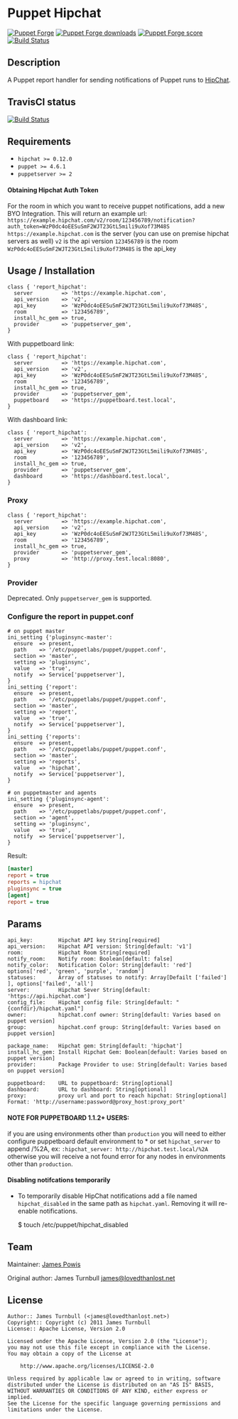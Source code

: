 # Puppet Hipchat

[![Puppet Forge](http://img.shields.io/puppetforge/v/puppet/report_hipchat.svg)](https://forge.puppetlabs.com/puppet/report_hipchat)
[![Puppet Forge downloads](https://img.shields.io/puppetforge/dt/puppet/report_hipchat.svg)](https://forge.puppetlabs.com/puppet/report_hipchat)
[![Puppet Forge score](https://img.shields.io/puppetforge/f/puppet/report_hipchat.svg)](https://forge.puppetlabs.com/puppet/report_hipchat)
[![Build Status](https://travis-ci.org/voxpupuli/puppet-report_hipchat.svg?branch=master)](https://travis-ci.org/voxpupuli/puppet-report_hipchat)


## Description

A Puppet report handler for sending notifications of Puppet runs to [HipChat](http://www.hipchat.com).

## TravisCI status

[![Build Status](https://travis-ci.org/voxpupuli/puppet-report_hipchat.svg?branch=master)](https://travis-ci.org/voxpupuli/puppet-report_hipchat)

## Requirements

* `hipchat >= 0.12.0`
* `puppet >= 4.6.1`
* `puppetserver >= 2`

#### Obtaining Hipchat Auth Token
For the room in which you want to receive puppet notifications, add a new BYO Integration. This will return an example url: `https://example.hipchat.com/v2/room/123456789/notification?auth_token=WzP0dc4oEESuSmF2WJT23GtL5mili9uXof73M48S`
        `https://example.hipchat.com` is the server (you can use on premise hipchat servers as well)
        `v2` is the api version
        `123456789` is the room
        `WzP0dc4oEESuSmF2WJT23GtL5mili9uXof73M48S` is the api_key

## Usage / Installation

```puppet
class { 'report_hipchat':
  server         => 'https://example.hipchat.com',
  api_version    => 'v2',
  api_key        => 'WzP0dc4oEESuSmF2WJT23GtL5mili9uXof73M48S',
  room           => '123456789',
  install_hc_gem => true,
  provider       => 'puppetserver_gem',
}
```

With puppetboard link: 

```puppet
class { 'report_hipchat':
  server         => 'https://example.hipchat.com',
  api_version    => 'v2',
  api_key        => 'WzP0dc4oEESuSmF2WJT23GtL5mili9uXof73M48S',
  room           => '123456789',
  install_hc_gem => true,
  provider       => 'puppetserver_gem',
  puppetboard    => 'https://puppetboard.test.local',
}
```

With dashboard link:

```puppet
class { 'report_hipchat':
  server         => 'https://example.hipchat.com',
  api_version    => 'v2',
  api_key        => 'WzP0dc4oEESuSmF2WJT23GtL5mili9uXof73M48S',
  room           => '123456789',
  install_hc_gem => true,
  provider       => 'puppetserver_gem',
  dashboard      => 'https://dashboard.test.local',
}
```

### Proxy

```puppet
class { 'report_hipchat':
  server         => 'https://example.hipchat.com',
  api_version    => 'v2',
  api_key        => 'WzP0dc4oEESuSmF2WJT23GtL5mili9uXof73M48S',
  room           => '123456789',
  install_hc_gem => true,
  provider       => 'puppetserver_gem',
  proxy          => 'http://proxy.test.local:8080',
}
```

### Provider

Deprecated.  Only `puppetserver_gem` is supported.

### Configure the report in puppet.conf
```puppet
# on puppet master
ini_setting {'pluginsync-master':
  ensure  => present,
  path    => '/etc/puppetlabs/puppet/puppet.conf',
  section => 'master',
  setting => 'pluginsync',
  value   => 'true', 
  notify  => Service['puppetserver'],
}
ini_setting {'report':
  ensure  => present,
  path    => '/etc/puppetlabs/puppet/puppet.conf',
  section => 'master',
  setting => 'report',
  value   => 'true', 
  notify  => Service['puppetserver'],
}       
ini_setting {'reports':
  ensure  => present,
  path    => '/etc/puppetlabs/puppet/puppet.conf',
  section => 'master',
  setting => 'reports',
  value   => 'hipchat',
  notify  => Service['puppetserver'],
} 

# on puppetmaster and agents
ini_setting {'pluginsync-agent':
  ensure  => present,
  path    => '/etc/puppetlabs/puppet/puppet.conf',
  section => 'agent',
  setting => 'pluginsync',
  value   => 'true',
  notify  => Service['puppetserver'],
} 
```

Result:
```ini
[master]
report = true
reports = hipchat
pluginsync = true
[agent]
report = true
```

Params
-----
```list
api_key:        Hipchat API key String[required]
api_version:    Hipchat API version: String[default: 'v1']
room:           Hipchat Room String[required]
notify_room:    Notify room: Boolean[default: false]
notify_color:   Notification Color: String[default: 'red'] options['red', 'green', 'purple', 'random']
statuses:       Array of statuses to notify: Array[Defailt ['failed'] ], options['failed', 'all']
server:         Hipchat Sever String[default: 'https://api.hipchat.com']
config_file:    Hipchat config file: String[default: "{confdir}/hipchat.yaml"]
owner:          hipchat.conf owner: String[default: Varies based on puppet version]
group:          hipchat.conf group: String[default: Varies based on puppet version]

package_name:   Hipchat gem: String[default: 'hipchat']
install_hc_gem: Install Hipchat Gem: Boolean[default: Varies based on puppet version]
provider:       Package Provider to use: String[default: Varies based on puppet version]

puppetboard:    URL to puppetboard: String[optional]
dashboard:      URL to dashboard: String[optional]
proxy:          proxy url and port to reach hipchat: String[optional] Format: 'http://username:password@proxy_host:proxy_port'
```

#### NOTE FOR PUPPETBOARD 1.1.2+ USERS: 
if you are using environments other than `production`
you will need to either configure puppetboard default environment to * or set `hipchat_server`
to append /%2A, ex: `:hipchat_server: http://hipchat.test.local/%2A` otherwise you will receive
a not found error for any nodes in environments other than `production`.

#### Disabling notifcations temporarily
* To temporarily disable HipChat notifications add a file named
  `hipchat_disabled` in the same path as `hipchat.yaml`. Removing it
  will re-enable notifications.

    $ touch /etc/puppet/hipchat_disabled

Team
----

Maintainer: [James Powis](https://github.com/james-powis)

Original author: James Turnbull <james@lovedthanlost.net>

License
-------

    Author:: James Turnbull (<james@lovedthanlost.net>)
    Copyright:: Copyright (c) 2011 James Turnbull
    License:: Apache License, Version 2.0

    Licensed under the Apache License, Version 2.0 (the "License");
    you may not use this file except in compliance with the License.
    You may obtain a copy of the License at

        http://www.apache.org/licenses/LICENSE-2.0

    Unless required by applicable law or agreed to in writing, software
    distributed under the License is distributed on an "AS IS" BASIS,
    WITHOUT WARRANTIES OR CONDITIONS OF ANY KIND, either express or implied.
    See the License for the specific language governing permissions and
    limitations under the License.
